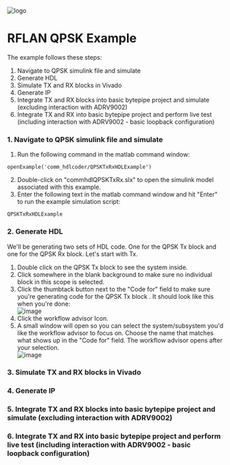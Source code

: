 ![logo](../../docs/BytePipe_Logo.png)

# RFLAN QPSK Example

The example follows these steps:
1. Navigate to QPSK simulink file and simulate
2. Generate HDL
3. Simulate TX and RX blocks in Vivado
4. Generate IP
5. Integrate TX and RX blocks into basic bytepipe project and simulate (excluding interaction with ADRV9002)
6. Integrate TX and RX into basic bytepipe project and perform live test (including interaction with ADRV9002 - basic loopback configuration)

### 1. Navigate to QPSK simulink file and simulate
  1. Run the following command in the matlab command window:
```
openExample('comm_hdlcoder/QPSKTxRxHDLExample')
```
  2. Double-click on "commhdlQPSKTxRx.slx" to open the simulink model associated with this example.
  3. Enter the following text in the matlab command window and hit "Enter" to run the example simulation script:
```
QPSKTxRxHDLExample
```
### 2. Generate HDL
We'll be generating two sets of HDL code. One for the QPSK Tx block and one for the QPSK Rx block. Let's start with Tx.
  1. Double click on the QPSK Tx block to see the system inside.
  2. Click somewhere in the blank background to make sure no individual block in this scope is selected.
  3. Click the thumbtack button next to the "Code for" field to make sure you're generating code for the QPSK Tx block .
  It should look like this when you're done:<br>
 ![image](https://user-images.githubusercontent.com/122583249/215590267-54345150-1b8c-4d64-9408-0e6275ce6ba1.png)
  4. Click the workflow advisor Icon.
  5. A small window will open so you can select the system/subsystem you'd like the workflow advisor to focus on. Choose the name that matches what shows up in the "Code for" field. The workflow advisor opens after your selection.<br>
 ![image](https://user-images.githubusercontent.com/122583249/215621680-cc484861-7188-411e-83e1-e6a82db46dcb.png)

### 3. Simulate TX and RX blocks in Vivado
### 4. Generate IP
### 5. Integrate TX and RX blocks into basic bytepipe project and simulate (excluding interaction with ADRV9002)
### 6. Integrate TX and RX into basic bytepipe project and perform live test (including interaction with ADRV9002 - basic loopback configuration)

<!--The rflan qpsk example utilizes the basic [rflan build](https://github.com/NextGenRF-Design-Inc/bytepipe_sdk/src/rflan/README.md) to send baseband information over a bandpass channel. 

The example follows these steps:
1. Generate input bits
2. Transform symbols into I and Q samples 
3. Write samples to bytepipe using the CLI (command line interface)
4. Bytepipe streams samples to ADRV9002 RF IC for modulation
5. Bandpass signal interacts with communication channel
6. Bytepipe streams demodulated samples from ADRV9002 RF IC 
7. Read samples from bytepipe using the CLI (command line interface)
8. transform I and Q samples into output bits
9. Compare received and transmitted bits

### 1.Generate input bits

We chose to randomly generate packet payloads of 2240 bits. 
Each payload is accompanied by a 26 bit preamble in each packet.
Frame Efficiency = (payload_length)/(payload_length + overhead_length) = 2240/(2240 + 26) = 0.9885

### 2. Transform Symbols into baseband I and Q samples

A QPSK modulator uses each pair of bits (non-overlapping) to decide the amplitude of I and Q components produced on it's output.
These waveforms are then passes through an FIR RRC filter.

### 3. Write samples to bytepipe using the CLI (command line interface)

Now it's time to take the baseband signal produced in step 2 and modulate it to a frequency suitable for a given channel. 
We'll do this by streaming I and Q samples to the bytepipe through it's CLI. The attached model will handle this. (!!attach model!!)

### 4. Bytepipe streams samples to ADRV9002 RF IC for modulation


### 5. Bandpass signal interacts with communication channel


### 6. Bytepipe streams demodulated samples from ADRV9002 RF IC 


### 7. Read samples from bytepipe using the CLI (command line interface)


### 8. transform I and Q samples into output bits


### 9. Compare received and transmitted symbols-->
